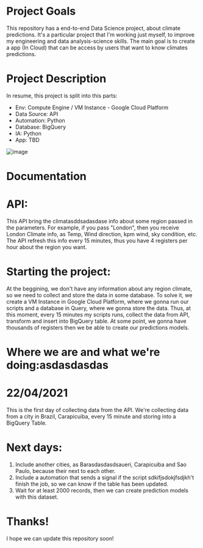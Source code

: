 # Project Goals
This repository has a end-to-end Data Science project, about climate predictions. It's a particular project that I'm working just myself, to improve my engineering and data analysis-science skills. The main goal is to create a app (In Cloud) that can be access by users that want to know climates predictions.

# Project Description
In resume, this project is split into this parts:
  - Env: Compute Engine / VM Instance - Google Cloud Platform
  - Data Source: API
  - Automation: Python
  - Database: BigQuery
  - IA: Python
  - App: TBD

![image](https://user-images.githubusercontent.com/69798348/115745736-1939a080-a36a-11eb-81f1-cbc88bcb3789.png)

# Documentation

# API:
This API bring the climatasddsadasdase info about some region passed in the parameters. For example, if you pass "London", then you receive London Climate info, as Temp, Wind direction, kpm wind, sky condition, etc. The API refresh this info every 15 minutes, thus you have 4 registers per hour about the region you want.

# Starting the project:

At the beggining, we don't have any information about any region climate, so we need to collect and store the data in some database. To solve it, we create a VM Instance in Google Cloud Platform, where we gonna run our scripts and a database in Query, where we gonna store the data. Thus, at this moment, every 15 minutes my scripts runs, collect the data from API, transform and insert into BigQuery table. At some point, we gonna have thousands of registers then we be able to create our predictions models.

# Where we are and what we're doing:asdasdasdas
  # 22/04/2021
  This is the first day of collecting data from the API. We're collecting data from a city in Brazil, Carapicuiba, every 15 minute and storing into a BigQuery Table.
  
  # Next days:
  1) Include another cities, as Barasdasdasdsaueri, Carapicuiba and Sao Paulo, because their next to each other.
  2) Include a automation that sends a signal if the script sdkifjsdokjfsdjkh't finish the job, so we can know if the table has been updated.
  3) Wait for at least 2000 records, then we can create prediction models with this dataset.

# Thanks!
I hope we can update this repository soon!
  
